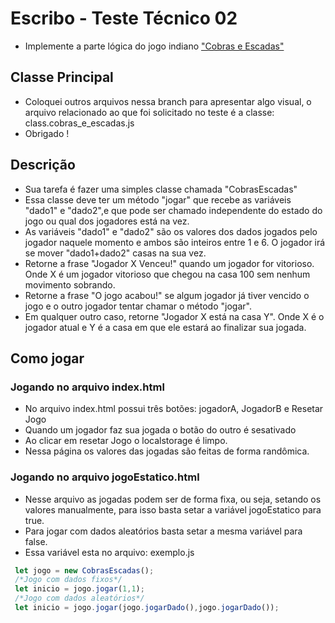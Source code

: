 # Escribo - Teste Técnico 02

- Implemente a parte lógica do jogo indiano ["Cobras e Escadas"](https://en.wikipedia.org/wiki/Snakes_and_ladders)

## Classe Principal

- Coloquei outros arquivos nessa branch para apresentar algo visual,
  o arquivo relacionado ao que foi solicitado no teste é a classe:
  class.cobras_e_escadas.js
- Obrigado !

## Descrição

- Sua tarefa é fazer uma simples classe chamada "CobrasEscadas"
- Essa classe deve ter um método "jogar" que recebe as variáveis
  "dado1" e "dado2",e que pode ser chamado independente do estado
  do jogo ou qual dos jogadores está na vez.
- As variáveis "dado1" e "dado2" são os valores dos dados jogados
  pelo jogador naquele momento e ambos são inteiros entre 1 e 6.
  O jogador irá se mover "dado1+dado2" casas na sua vez.
- Retorne a frase "Jogador X Venceu!" quando um jogador for vitorioso.
  Onde X é um jogador vitorioso que chegou na casa 100 sem nenhum
  movimento sobrando.
- Retorne a frase "O jogo acabou!" se algum jogador já tiver vencido
  o jogo e o outro jogador tentar chamar o método "jogar".
- Em qualquer outro caso, retorne "Jogador X está na casa Y".
  Onde X é o jogador atual e Y é a casa em que ele estará
  ao finalizar sua jogada.

## Como jogar

### Jogando no arquivo index.html

- No arquivo index.html possui três botões: jogadorA, JogadorB e Resetar Jogo
- Quando um jogador faz sua jogada o botão do outro é sesativado
- Ao clicar em resetar Jogo o localstorage é limpo.
- Nessa página os valores das jogadas são feitas de forma randômica.

### Jogando no arquivo jogoEstatico.html

- Nesse arquivo as jogadas podem ser de forma fixa, ou seja, setando os valores manualmente,
  para isso basta setar a variável jogoEstatico para true.
- Para jogar com dados aleatórios basta setar a mesma variável para false.
- Essa variável esta no arquivo: exemplo.js

```JAVASCRIPT
 let jogo = new CobrasEscadas();
 /*Jogo com dados fixos*/
 let inicio = jogo.jogar(1,1);
 /*Jogo com dados aleatórios*/
 let inicio = jogo.jogar(jogo.jogarDado(),jogo.jogarDado());
```
